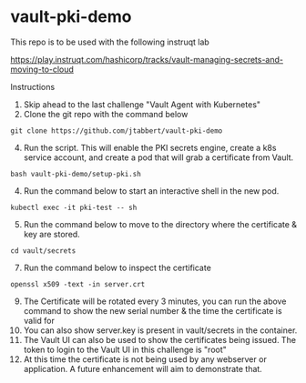 # vault-pki-demo

This repo is to be used with the following instruqt lab

https://play.instruqt.com/hashicorp/tracks/vault-managing-secrets-and-moving-to-cloud

Instructions

1. Skip ahead to the last challenge "Vault Agent with Kubernetes"
2. Clone the git repo with the command below
```
git clone https://github.com/jtabbert/vault-pki-demo
```
4. Run the script. This will enable the PKI secrets engine, create a k8s service account, and create a pod that will grab a certificate from Vault.
```
bash vault-pki-demo/setup-pki.sh
```
4. Run the command below to start an interactive shell in the new pod.
```
kubectl exec -it pki-test -- sh
```
5. Run the command below to move to the directory where the certificate & key are stored.
```
cd vault/secrets
```
7. Run the command below to inspect the certificate
```
openssl x509 -text -in server.crt
```
9. The Certificate will be rotated every 3 minutes, you can run the above command to show the new serial number & the time the certificate is valid for
10. You can also show server.key is present in vault/secrets in the container.
11. The Vault UI can also be used to show the certificates being issued.  The token to login to the Vault UI in this challenge is "root"
12. At this time the certificate is not being used by any webserver or application.  A future enhancement will aim to demonstrate that.
